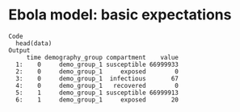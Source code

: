 # Ebola model: basic expectations

    Code
      head(data)
    Output
         time demography_group compartment    value
      1:    0     demo_group_1 susceptible 66999933
      2:    0     demo_group_1     exposed        0
      3:    0     demo_group_1  infectious       67
      4:    0     demo_group_1   recovered        0
      5:    1     demo_group_1 susceptible 66999913
      6:    1     demo_group_1     exposed       20

